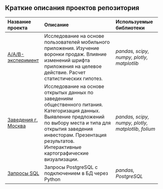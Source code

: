 ## Краткие описания проектов репозитория


| Название проекта | Описание | Используемые библиотеки | 
| :---------------------- | :---------------------- | :---------------------- |
| [A/A/B-эксперимент](aab_testing) | Исследование на основе пользователей мобильного приложения. Изучение воронки продаж. Влияние изменений шрифта приложения на целевое действие. Расчет статистических гипотез.| *pandas,* *scipy,* *numpy,* *plotly,* *matplotlib*|
| [Заведения г. Москва](msc_folium) | Исследование на основе открытых данных по заведениям общественного питания. Категоризация данных. Выявление предложений по выбору места и типа для открытия заведения инвесторам. Презентация результатов. Интерактивные картографические визуализации. |  *pandas,* *scipy,* *numpy,* *plotly,* *matplotlib*, *folium* |
| [Запросы SQL](PostgreSQL) | Запросы PostgreSQL с подключением в БД через Python |*pandas,* *PostgreSQL* |
